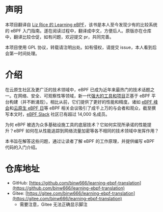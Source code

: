 # 声明

本项目翻译自 [Liz Rice 的 Learning eBPF](https://isovalent.com/books/learning-ebpf/)，该书是本人至今发现少有的比较系统的 eBPF 入门指南。遂在阅读过程中，翻译成中文，方便后人。原版亦在仓库中，翻译比较仓促，如有问题，欢迎提交 pr，共同完善。

本项目使用 GPL 协议，转载请注明出处。如有侵权，请提交 issue，本人看到后会第一时间处理。

# 介绍

在云原生社区及更广泛的技术领域中，eBPF 已成为近年来最热门的技术话题之一。在网络、安全、可观察性等领域，新一代[强大的工具和项目](https://ebpf.io/applications)正基于 eBPF 平台构建（并不断涌现）。相比从前，它们提供了更好的性能和精度。诸如 [eBPF 峰会](https://ebpf.io/summit-2022)和[云原生 eBPF 日](https://www.youtube.com/playlist?list=PLDg_GiBbAx-lZtLQtDaoj_eoMfmGzSmxo)等 eBPF 相关会议吸引了成千上万的与会者和观众，截至撰写本文时，[eBPF Slack](http://ebpf.io/slack) 社区已有超过 14,000 名成员。

为何 eBPF 被选为众多基础设施工具的底层技术？它如何实现所承诺的性能提升？eBPF 如何在从性能追踪到网络流量加密等各不相同的技术领域中发挥作用？

本书旨在解答这些问题，通过让读者了解 eBPF 的工作原理，并提供编写 eBPF 代码的入门介绍。

# 仓库地址
- GitHub: [https://github.com/binw666/learning-ebpf-translation](https://github.com/binw666/learning-ebpf-translation)
- Gitee: [https://gitee.com/binw666/learning-ebpf-translation](https://gitee.com/binw666/learning-ebpf-translation)
  - 需要注意，Gitee 无法正确显示脚注